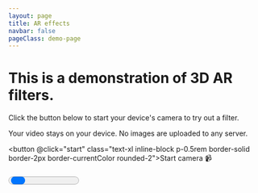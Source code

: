 ```yaml
---
layout: page
title: AR effects
navbar: false
pageClass: demo-page
---
```


<script setup lang="ts">
import { useElementSize, useEventListener } from '@vueuse/core'
import { ref, markRaw, nextTick, onBeforeUnmount, onScopeDispose, watch } from 'vue'

import { EffectPlayer } from 'gltf-ar-effects/player'
import { createSampleGltf } from './ar-effects-demo/sample-gltf'
import EffectCatalog from './ar-effects-demo/effect-catalog.vue'

import environmentOptions from 'virtual:ar-effects-environment-options.js'

import { catalog as catalog_ } from './ar-effects-demo/catalog'

const localCatalog = Object.values<string>(
  import.meta.glob('./ar-effects-demo/effects/**/*.glb', { eager: true, import: 'default' }),
).map((url) => ({ name: url.slice(25).replace(/\.gl(b|tf).*$/, '') ?? url, url }))

const catalog = [...localCatalog, ...catalog_]

const catalogIsOpen = ref(false)
const video = ref<HTMLVideoElement>()
let stream: MediaStream | undefined
const canvas = ref<HTMLCanvasElement>()
const recordedVideo = ref<HTMLVideoElement>()
const initProgress = ref(0)
const wasStarted = ref(false)
const isReady = ref(false)
const info = ref<any>()
const playerRef = ref<EffectPlayer>()
const isRecording = ref(false)
const isStoppingRecording = ref(false)
const recordedFile = ref<File>()
const recordedBlobUrl = ref('')
const {
  width: canvasWidth,
  height: canvasHeight
} = useElementSize(() => recordedBlobUrl.value ? recordedVideo.value : canvas.value)

const effectUrlParam = import.meta.env.DEV
  ? (new URL(location.href).searchParams.get('effect-url') ?? undefined)
  : undefined
  
const effect = ref(effectUrlParam ? { name: 'Unknown', url: effectUrlParam } : catalog[0])

useEventListener<'progress', any>(playerRef, 'progress', (event) => initProgress.value = event.progress!)
useEventListener<'info', any>(playerRef, 'info', (event)=> info.value = event.info)
useEventListener<'error', any>(playerRef, 'error', (error) => alert(error))

watch([video, canvas, effect], async ([video, canvas, effect], _, onCleanup) => {
  if (!video || !canvas) return

    console.log(effect)

  let player = playerRef.value
  let stale = false

  onCleanup(() => {
    stale = true
  })

  const effectData = await createSampleGltf(effect?.url)
  if (stale) return

  if (player) {
    const newPlayer = markRaw(await player.replaceWithNewPlayer(effectData))
    if (stale) newPlayer.dispose()
    else playerRef.value = newPlayer
    return
  }

  player = playerRef.value = markRaw(new EffectPlayer({ video, canvas, environmentOptions }))

  player.loadEffect(effectData)
  if (stale) return

  if (import.meta.env.DEV) await start()
})

onBeforeUnmount(() => playerRef.value?.dispose())

const start = async () => {
  const player = playerRef.value
  if (!player) return

  if (!wasStarted.value) {
    const videoConstraints = { facingMode: 'user', height: 720 }
  
    try {
      stream = await navigator.mediaDevices.getUserMedia({ video: videoConstraints, audio: true })
    } catch {
      stream = await navigator.mediaDevices.getUserMedia({ video: videoConstraints, audio: false })
    }

    video.value!.srcObject = stream
  }
  
  wasStarted.value = true
  await player.start()
  isReady.value = true
  setTimeout(() => catalogIsOpen.value = true)
}

const onClickRecord = async () => {
  const player = playerRef.value!

  if (isRecording.value) {
    player.pause()
    isStoppingRecording.value = true

    const blob = await player.stopRecording()
    const { type } = blob

    recordedFile.value = new File([blob], 'recorded-video.' + (type.includes('webm') ? 'webm' : 'mp4'), { type })
    recordedBlobUrl.value = URL.createObjectURL(recordedFile.value)
    isRecording.value = false
    recordedVideo.value?.classList.remove('canplay')
  } else {
    player.startRecording(stream?.getAudioTracks())
    isRecording.value = true
  }

  isStoppingRecording.value = false
}

const onClickRetake = () => {
  URL.revokeObjectURL(recordedBlobUrl.value)
  recordedFile.value = undefined
  recordedBlobUrl.value = ''
  playerRef.value!.start()
}

const onCanplayRecording = () => recordedVideo.value!.classList.add('canplay')

onScopeDispose(() => playerRef.value?.dispose())

</script>

<div v-if="!wasStarted" class="flex flex-col gap-5 m-4rem">
  <h1 class="text-3xl">This is a demonstration of 3D AR filters.</h1>

  <p>Click the button below to start your device's camera to try out a filter.</p>

  <p class="tip custom-block">
    Your video stays on your device. No images are uploaded to any server.
  </p>

<button @click="start" class="text-xl inline-block p-0.5rem border-solid border-2px border-currentColor rounded-2">Start camera 📹</button>

</div>

<progress v-else-if="!isReady" :value="initProgress" max="1" class="progress w-full" />

<div ref="container" :class="['canvas-container demo-container relative w-full overflow-hidden', !!recordedBlobUrl && 'has-recording']">
  <video ref="video" class="input-video" playsinline muted loop />
  <canvas ref="canvas" class="player-canvas" />
  <template v-if="recordedBlobUrl">
    <video ref="recordedVideo" :src="recordedBlobUrl" class="recorded-video" playsInline controls muted autoplay loop @canplay="onCanplayRecording" />
    <div class="recorded-output-btns">
      <a :href="recordedBlobUrl" title="Download video" target="_blank" :download="recordedFile?.name" class="output-btn">
        <span class="i-tabler:download" />
      </a>
      <button title="Retake video" class="icon-btn" @click="onClickRetake"><span class="i-tabler:x" /></button>
    </div>
  </template>
  <template v-else-if="isReady">
    <button v-if="!catalogIsOpen" class="record-btn" :title="isRecording ? 'Stop recording' : 'Start recording'" :disabled="isStoppingRecording" @click="onClickRecord">
      <span class="sr-only">
       {{ isRecording ? 'Stop recording' : 'Start recording' }}
      </span>
      <span :class="['recording-indicator', isRecording && 'is-recording']" />
    </button>
    <template v-if="!isRecording">
      <effect-catalog v-model="effect" v-model:open="catalogIsOpen" :options="catalog">
        <button class="icon-btn catalog-btn" @click="() => catalogIsOpen = !catalogIsOpen">
          <span class="i-tabler:mood-spark"></span>
        </button>
      </effect-catalog>
    </template>
  </template>
</div>

<pre>{{ info }}</pre>

<style scoped>
.progress {
  height: 2rem;
}

.input-video{
  width:1px;
  height:1px;
  position:fixed;
  top:-1px;
  left:-1px
}

.canvas-container {
  position: relative;
  --canvas-width: v-bind("canvasWidth + 'px'");
  --canvas-height: v-bind("canvasHeight + 'px'");
}

.player-canvas, .recorded-video {
  max-width: 100%;
  max-height: var(--demo-height);
  object-fit: contain;
  border-radius: 1.5rem;
  margin: auto;
}

.has-recording {
  .player-canvas, .record-btn {
    display: none;
  }
}

.recorded-video:not(.canplay) {
  display: none;
}

.record-btn {
  position: absolute;
  bottom: 1rem;
  left: 50%;
  transform: translateX(-50%);
  width: 4.5rem;
  height: 4.5rem;
  border-radius: 50%;
  border: solid 0.365rem white;
  padding: 1rem;
  background-color: rgba(0 0 0 / 12.5%)
}

.recording-indicator {
  position: absolute;
  inset: 0;
  background-color: red;
  border-radius: 50%;
  transform: scale(0.5);

  transition: all 0.25s;

  &.is-recording {
    border-radius: 0.875rem;
    transform: scale(0.675);
  }
}

.recorded-output-btns {
  position: absolute;
  left: 0;
  bottom: 5rem;
  width: var(--canvas-width);
  height: 0;
  display: flex;
  gap: 1rem;
  justify-content: center;
  align-items: end;
}

.icon-btn {
  display: inline-flex;
  font-size: 4rem;
  height: 6rem;
  background-color: rgba(0 0 0 / 25%);
  border-radius: 50%;
  padding: 1rem;
}

.catalog-btn {
  position: absolute;
  left: 2rem;
  top: -1rem;
  transform: translateY(-100%);
  font-size: 2rem;
  height: 4rem;
  color: yellow;
}
</style>
